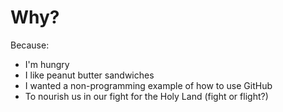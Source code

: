 # Why?

Because:

- I'm hungry
- I like peanut butter sandwiches
- I wanted a non-programming example of how to use GitHub
- To nourish us in our fight for the Holy Land (fight or flight?)

